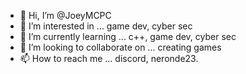 - 👋 Hi, I’m @JoeyMCPC
- 👀 I’m interested in ... game dev, cyber sec
- 🌱 I’m currently learning ... c++, game dev, cyber sec
- 💞️ I’m looking to collaborate on ... creating games
- 📫 How to reach me ... discord, neronde23.


<!---
JoeyMCPC/JoeyMCPC is a ✨ special ✨ repository because its `README.md` (this file) appears on your GitHub profile.
You can click the Preview link to take a look at your changes.
--->
